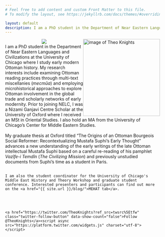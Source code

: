 ```yaml
---
# Feel free to add content and custom Front Matter to this file.
# To modify the layout, see https://jekyllrb.com/docs/themes/#overriding-theme-defaults

layout: default
description: I am a PhD student in the Department of Near Eastern Languages and Civilizations (NELC) at UChicago where I study early modern Ottoman history.
---
```

<head>
<link rel="canonical" href="https://theoknights.com" />
</head>
<div class="parent-selector">  
  <div style="float: right" class="desktoponly" id="container">
    <img alt="image of Theo Knights" src="{{ site.url }}/images/theoheadshot.jpg" 
            width="250" id="imgClickAndChange"   />
  </div>
  <div style="text-align: center" class="mobileonly" id="container">
    <img src="{{ site.url }}/images/theoheadshot.jpg"  style="max-width:100%;height:auto" />
  </div>

  <div id="container"> 
	I am a PhD student in the Department of Near Eastern Languages and Civilizations at the University of Chicago where I study early modern Ottoman history. My research interests include examining Ottoman reading practices through multi-text miscellanies (<i>mecmûa</i>) and employing microhistorical approaches to explore Ottoman involvement in the global trade and scholarly networks of early modernity. Prior to joining NELC, I was a Nizami Ganjavi Centre Scholar at the University of Oxford where I received an MSt in Oriental Studies. I also hold an MA from the University of Chicago’s Center for Middle Eastern Studies. 
  <br><br>
	My graduate thesis at Oxford titled “The Origins of an Ottoman Bourgeois Social Reformer: Recontextualizing Mustafa Suphi’s Early Thought” advances a new understanding of the early writings of the late Ottoman intellectual Mustafa Suphi based on a careful re-reading of his pamphlet <i>Vazîfe-i Temdîn</i> (<i>The Civilizing Mission</i>) and previously unstudied documents from Suphi’s time as a student in Paris. 
  <br><br>
	
	I am also the student coordinator for the University of Chicago's Middle East History and Theory Workshop and graduate student conference. Interested presenters and participants can find out more on the <a href="{{ site.url }}/blog/">MEHAT tab</a>.

  <br><br>
	
	<a href="https://twitter.com/TheoKnights?ref_src=twsrc%5Etfw" class="twitter-follow-button" data-show-count="false">Follow @TheoKnights</a><script async src="https://platform.twitter.com/widgets.js" charset="utf-8"></script>
  </div>
</div>

<script language="javascript">

        var images = ["{{ site.url }}/images/theoheadshot.jpg"]

var imgState = 0;

var imgTag = document.getElementById("imgClickAndChange");

imgTag.addEventListener("click", function (event) {
  imgState = (++imgState % 1);
	event.target.src = images[imgState];
});
</script>